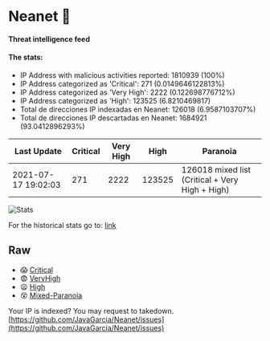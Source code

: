 # Neanet :hocho:
#### Threat intelligence feed
#### The stats:

- IP Address with malicious activities reported: 1810939 (100%)
- IP Address categorized as 'Critical':  271 (0.0149646122813%)
- IP Address categorized as 'Very High':  2222 (0.122698776712%)
- IP Address categorized as 'High':  123525 (6.8210469817)
- Total de direcciones IP indexadas en Neanet:  126018 (6.9587103707%)
- Total de direcciones IP descartadas en Neanet:  1684921 (93.0412896293%)

| Last Update | Critical | Very High | High | Paranoia |
| --- | --- | --- | --- | --- |
| 2021-07-17 19:02:03 | 271 | 2222 | 123525 | 126018 mixed list (Critical + Very High + High)|

![Stats](https://docs.google.com/spreadsheets/d/e/2PACX-1vSnaNMIXVabIpDJjufMlzH7poXnshF3mgd8Is1g9ytUEzVsP5my4Trn8f-xkoLLQ38xpL3HtmUexLo6/pubchart?oid=501124687&format=image)

For the historical stats go to: [link](/stats.csv)
## Raw
- :scream: [Critical](https://raw.githubusercontent.com/JavaGarcia/Neanet/master/blacklists/neanet_critical.txt)
- :fearful: [VeryHigh](https://raw.githubusercontent.com/JavaGarcia/Neanet/master/blacklists/neanet_veryHigh.txtt)
- :frowning: [High](https://raw.githubusercontent.com/JavaGarcia/Neanet/master/blacklists/neanet_high.txt)
- :dizzy_face: [Mixed-Paranoia](https://raw.githubusercontent.com/JavaGarcia/Neanet/master/blacklists/neanet_all.txt)


Your IP is indexed? You may request to takedown. [https://github.com/JavaGarcia/Neanet/issues](https://github.com/JavaGarcia/Neanet/issues)














































































































































































































































































































































































































































































































































































































































































































































































































































































































































































































































































































































































































































































































































































































































































































































































































































































































































































































































































































































































































































































































































































































































































































































































































































































































































































































































































































































































































































































































































































































































































































































































































































































































































































































































































































































































































































































































































































































































































































































































































































































































































































































































































































































































































































































































































































































































































































































































































































































































































































































































































































































































































































































































































































































































































































































































































































































































































































































































































































































































































































































































































































































































































































































































































































































































































































































































































































































































































































































































































































































































































































































































































































































































































































































































































































































































































































































































































































































































